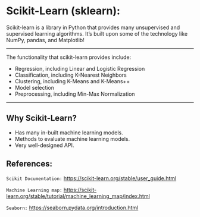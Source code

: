 # Scikit-Learn (sklearn):

Scikit-learn is a library in Python that provides many unsupervised and supervised learning algorithms. It’s built upon some of the technology like NumPy, pandas, and Matplotlib!
<hr/>
The functionality that scikit-learn provides include:

* Regression, including Linear and Logistic Regression
* Classification, including K-Nearest Neighbors
* Clustering, including K-Means and K-Means++
* Model selection
* Preprocessing, including Min-Max Normalization
<hr/>

## Why Scikit-Learn?
* Has many in-built machine learning models.
* Methods to evaluate machine learning models.
* Very well-designed API.


## References:
`Scikit Documentation:` https://scikit-learn.org/stable/user_guide.html

`Machine Learning map:` https://scikit-learn.org/stable/tutorial/machine_learning_map/index.html

`Seaborn:` https://seaborn.pydata.org/introduction.html
